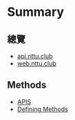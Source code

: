 # Summary

## 總覽

* [api.nttu.club](README.md)
* [web.nttu.club](webnttuclub.md)

## Methods

* [APIS](apis.md)
* [Defining Methods](methods.md)

